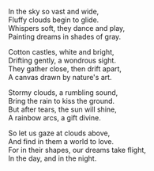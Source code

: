 In the sky so vast and wide,  
Fluffy clouds begin to glide.  
Whispers soft, they dance and play,  
Painting dreams in shades of gray.

Cotton castles, white and bright,  
Drifting gently, a wondrous sight.  
They gather close, then drift apart,  
A canvas drawn by nature's art.

Stormy clouds, a rumbling sound,  
Bring the rain to kiss the ground.  
But after tears, the sun will shine,  
A rainbow arcs, a gift divine.

So let us gaze at clouds above,  
And find in them a world to love.  
For in their shapes, our dreams take flight,  
In the day, and in the night.